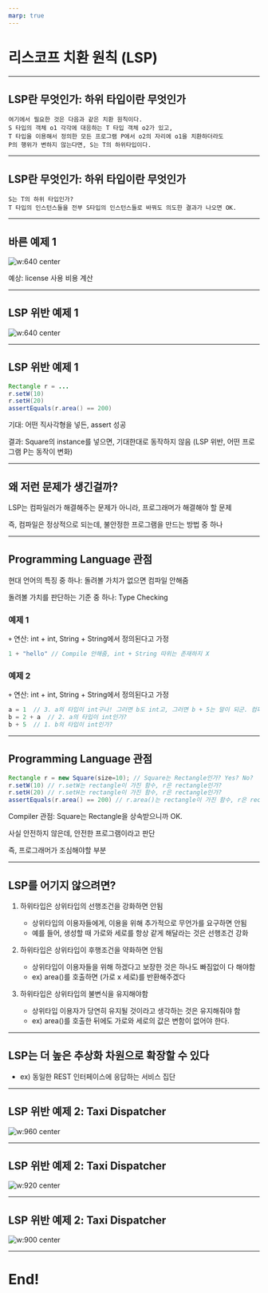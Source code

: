 ```yaml
---
marp: true
---
```


# 리스코프 치환 원칙 (LSP)

---

## LSP란 무엇인가: 하위 타입이란 무엇인가

```
여기에서 필요한 것은 다음과 같은 치환 원칙이다. 
S 타입의 객체 o1 각각에 대응하는 T 타입 객체 o2가 있고, 
T 타입을 이용해서 정의한 모든 프로그램 P에서 o2의 자리에 o1을 치환하더라도 
P의 행위가 변하지 않는다면, S는 T의 하위타입이다.
```

---

## LSP란 무엇인가: 하위 타입이란 무엇인가

```
S는 T의 하위 타입인가?
T 타입의 인스턴스들을 전부 S타입의 인스턴스들로 바꿔도 의도한 결과가 나오면 OK.
```

---

## 바른 예제 1
<style>
img[alt~="center"] {
  display: block;
  margin: 0 auto;
}
</style>
![w:640 center](./resources/license.png)

예상: license 사용 비용 계산


---

## LSP 위반 예제 1
<style>
img[alt~="center"] {
  display: block;
  margin: 0 auto;
}
</style>
![w:640 center](./resources/rectangle.png)

---

## LSP 위반 예제 1
```java
Rectangle r = ...
r.setW(10)
r.setH(20)
assertEquals(r.area() == 200)
```

기대: 어떤 직사각형을 넣든, assert 성공

결과: Square의 instance를 넣으면, 기대한대로 동작하지 않음 
(LSP 위반, 어떤 프로그램 P는 동작이 변화)

---

## 왜 저런 문제가 생긴걸까?

LSP는 컴파일러가 해결해주는 문제가 아니라, 프로그래머가 해결해야 할 문제

즉, 컴파일은 정상적으로 되는데, 불안정한 프로그램을 만드는 방법 중 하나

---

## Programming Language 관점

현대 언어의 특징 중 하나: 돌려볼 가치가 없으면 컴파일 안해줌

돌려볼 가치를 판단하는 기준 중 하나: Type Checking

### 예제 1
`+` 연산: int + int, String + String에서 정의된다고 가정
```kotlin
1 + "hello" // Compile 안해줌, int + String 따위는 존재하지 X
```

### 예제 2
`+` 연산: int + int, String + String에서 정의된다고 가정
```kotlin
a = 1  // 3. a의 타입이 int구나! 그러면 b도 int고, 그러면 b + 5는 말이 되군. 컴파일 해드림
b = 2 + a  // 2. a의 타입이 int인가? 
b + 5  // 1. b의 타입이 int인가?
```

--- 

## Programming Language 관점

```java
Rectangle r = new Square(size=10); // Square는 Rectangle인가? Yes? No?
r.setW(10) // r.setW는 rectangle이 가진 함수, r은 rectangle인가?
r.setH(20) // r.setH는 rectangle이 가진 함수, r은 rectangle인가?
assertEquals(r.area() == 200) // r.area()는 rectangle이 가진 함수, r은 rectangle인가? 
```

Compiler 관점: Square는 Rectangle을 상속받으니까 OK.

사실 안전하지 않은데, 안전한 프로그램이라고 판단

즉, 프로그래머가 조심해야할 부분

---

## LSP를 어기지 않으려면?

1. 하위타입은 상위타입의 선행조건을 강화하면 안됨
    * 상위타입의 이용자들에게, 이용을 위해 추가적으로 무언가를 요구하면 안됨
    * 예를 들어, 생성할 때 가로와 세로를 항상 같게 해달라는 것은 선행조건 강화

2. 하위타입은 상위타입이 후행조건을 약화하면 안됨
    * 상위타입이 이용자들을 위해 하겠다고 보장한 것은 하나도 빠짐없이 다 해야함
    * ex) area()를 호출하면 (가로 x 세로)를 반환해주겠다

3. 하위타입은 상위타입의 불변식을 유지해야함
    * 상위타입 이용자가 당연히 유지될 것이라고 생각하는 것은 유지해줘야 함
    * ex) area()를 호출한 뒤에도 가로와 세로의 값은 변함이 없어야 한다.

---

## LSP는 더 높은 추상화 차원으로 확장할 수 있다
    
* ex) 동일한 REST 인터페이스에 응답하는 서비스 집단  

---

## LSP 위반 예제 2: Taxi Dispatcher

<style>
img[alt~="center"] {
  display: block;
  margin: 0 auto;
}
</style>
![w:960 center](./resources/purple.png)

---

## LSP 위반 예제 2: Taxi Dispatcher

<style>
img[alt~="center"] {
  display: block;
  margin: 0 auto;
}
</style>
![w:920 center](./resources/acme.png)

---

## LSP 위반 예제 2: Taxi Dispatcher

<style>
img[alt~="center"] {
  display: block;
  margin: 0 auto;
}
</style>
![w:900 center](./resources/end.png)

---

# End!


